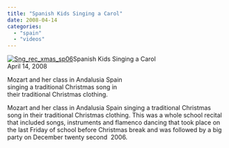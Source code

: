 ```yaml
---
title: "Spanish Kids Singing a Carol"
date: 2008-04-14
categories: 
  - "spain"
  - "videos"
---
```


[![Sng_rec_xmas_sp06](https://pub-ac94b3f306b24c0dba4238943c97f2e1.r2.dev/soultravelers3/images/2008/03/14/sng_rec_xmas_sp06.png "Sng_rec_xmas_sp06")](https://pub-ac94b3f306b24c0dba4238943c97f2e1.r2.dev/photos/uncategorized/2008/03/14/sng_rec_xmas_sp06.png)Spanish Kids Singing a Carol  
April 14, 2008

Mozart and her class in Andalusia Spain  
singing a traditional Christmas song in  
their traditional Christmas clothing.

<!--more-->

Mozart and her class in Andalusia Spain singing a traditional Christmas song in their traditional Christmas clothing. This was a whole school recital that included songs, instruments and flamenco dancing that took place on the last Friday of school before Christmas break and was followed by a big party on December twenty second  2006.
